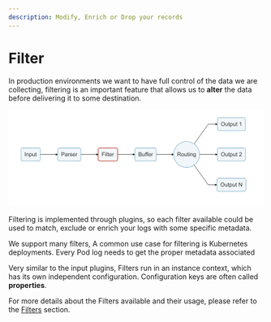 ```yaml
---
description: Modify, Enrich or Drop your records
---
```


# Filter

In production environments we want to have full control of the data we are collecting, filtering is an important feature that allows us to **alter** the data before delivering it to some destination.

![](<../../.gitbook/assets/logging_pipeline_filter (1) (2) (2) (2) (2) (2) (2) (2) (1).png>)

Filtering is implemented through plugins, so each filter available could be used to match, exclude or enrich your logs with some specific metadata.

We support many filters, A common use case for filtering is Kubernetes deployments. Every Pod log needs to get the proper metadata associated

Very similar to the input plugins, Filters run in an instance context, which has its own independent configuration. Configuration keys are often called **properties**.

For more details about the Filters available and their usage, please refer to the [Filters](https://docs.fluentbit.io/manual/pipeline/filters) section.
